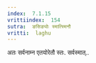 ```yaml
---
index:  7.1.15
vrittiindex:  154
sutra:  ङसिङ्योः स्मात्स्मिनौ
vritti:  laghu 
---
```


अतः सर्वनाम्न एतयोरेतौ स्तः. सर्वस्मात्..

